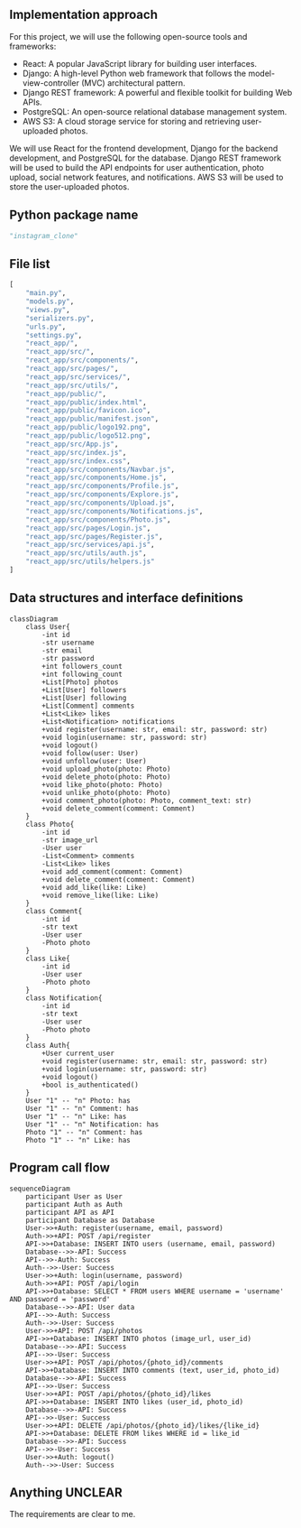 ## Implementation approach
For this project, we will use the following open-source tools and frameworks:

- React: A popular JavaScript library for building user interfaces.
- Django: A high-level Python web framework that follows the model-view-controller (MVC) architectural pattern.
- Django REST framework: A powerful and flexible toolkit for building Web APIs.
- PostgreSQL: An open-source relational database management system.
- AWS S3: A cloud storage service for storing and retrieving user-uploaded photos.

We will use React for the frontend development, Django for the backend development, and PostgreSQL for the database. Django REST framework will be used to build the API endpoints for user authentication, photo upload, social network features, and notifications. AWS S3 will be used to store the user-uploaded photos.

## Python package name
```python
"instagram_clone"
```

## File list
```python
[
    "main.py",
    "models.py",
    "views.py",
    "serializers.py",
    "urls.py",
    "settings.py",
    "react_app/",
    "react_app/src/",
    "react_app/src/components/",
    "react_app/src/pages/",
    "react_app/src/services/",
    "react_app/src/utils/",
    "react_app/public/",
    "react_app/public/index.html",
    "react_app/public/favicon.ico",
    "react_app/public/manifest.json",
    "react_app/public/logo192.png",
    "react_app/public/logo512.png",
    "react_app/src/App.js",
    "react_app/src/index.js",
    "react_app/src/index.css",
    "react_app/src/components/Navbar.js",
    "react_app/src/components/Home.js",
    "react_app/src/components/Profile.js",
    "react_app/src/components/Explore.js",
    "react_app/src/components/Upload.js",
    "react_app/src/components/Notifications.js",
    "react_app/src/components/Photo.js",
    "react_app/src/pages/Login.js",
    "react_app/src/pages/Register.js",
    "react_app/src/services/api.js",
    "react_app/src/utils/auth.js",
    "react_app/src/utils/helpers.js"
]
```

## Data structures and interface definitions
```mermaid
classDiagram
    class User{
        -int id
        -str username
        -str email
        -str password
        +int followers_count
        +int following_count
        +List[Photo] photos
        +List[User] followers
        +List[User] following
        +List[Comment] comments
        +List<Like> likes
        +List<Notification> notifications
        +void register(username: str, email: str, password: str) 
        +void login(username: str, password: str)
        +void logout()
        +void follow(user: User)
        +void unfollow(user: User)
        +void upload_photo(photo: Photo)
        +void delete_photo(photo: Photo)
        +void like_photo(photo: Photo)
        +void unlike_photo(photo: Photo)
        +void comment_photo(photo: Photo, comment_text: str)
        +void delete_comment(comment: Comment)
    }
    class Photo{
        -int id
        -str image_url
        -User user
        -List<Comment> comments
        -List<Like> likes
        +void add_comment(comment: Comment)
        +void delete_comment(comment: Comment)
        +void add_like(like: Like)
        +void remove_like(like: Like)
    }
    class Comment{
        -int id
        -str text
        -User user
        -Photo photo
    }
    class Like{
        -int id
        -User user
        -Photo photo
    }
    class Notification{
        -int id
        -str text
        -User user
        -Photo photo
    }
    class Auth{
        +User current_user
        +void register(username: str, email: str, password: str)
        +void login(username: str, password: str)
        +void logout()
        +bool is_authenticated()
    }
    User "1" -- "n" Photo: has
    User "1" -- "n" Comment: has
    User "1" -- "n" Like: has
    User "1" -- "n" Notification: has
    Photo "1" -- "n" Comment: has
    Photo "1" -- "n" Like: has
```

## Program call flow
```mermaid
sequenceDiagram
    participant User as User
    participant Auth as Auth
    participant API as API
    participant Database as Database
    User->>+Auth: register(username, email, password)
    Auth->>+API: POST /api/register
    API->>+Database: INSERT INTO users (username, email, password)
    Database-->>-API: Success
    API-->>-Auth: Success
    Auth-->>-User: Success
    User->>+Auth: login(username, password)
    Auth->>+API: POST /api/login
    API->>+Database: SELECT * FROM users WHERE username = 'username' AND password = 'password'
    Database-->>-API: User data
    API-->>-Auth: Success
    Auth-->>-User: Success
    User->>+API: POST /api/photos
    API->>+Database: INSERT INTO photos (image_url, user_id)
    Database-->>-API: Success
    API-->>-User: Success
    User->>+API: POST /api/photos/{photo_id}/comments
    API->>+Database: INSERT INTO comments (text, user_id, photo_id)
    Database-->>-API: Success
    API-->>-User: Success
    User->>+API: POST /api/photos/{photo_id}/likes
    API->>+Database: INSERT INTO likes (user_id, photo_id)
    Database-->>-API: Success
    API-->>-User: Success
    User->>+API: DELETE /api/photos/{photo_id}/likes/{like_id}
    API->>+Database: DELETE FROM likes WHERE id = like_id
    Database-->>-API: Success
    API-->>-User: Success
    User->>+Auth: logout()
    Auth-->>-User: Success
```

## Anything UNCLEAR
The requirements are clear to me.